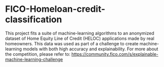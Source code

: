 # FICO-Homeloan-credit-classification
This project fits a suite of machine-learning algorithms to an anonymized dataset of Home Equity Line of Credit (HELOC) applications made by real homeowners. This data was used as part of a challenge to create machine-learning models with both high accuracy and explainability.
For more about the competition, please refer to: https://community.fico.com/s/explainable-machine-learning-challenge

